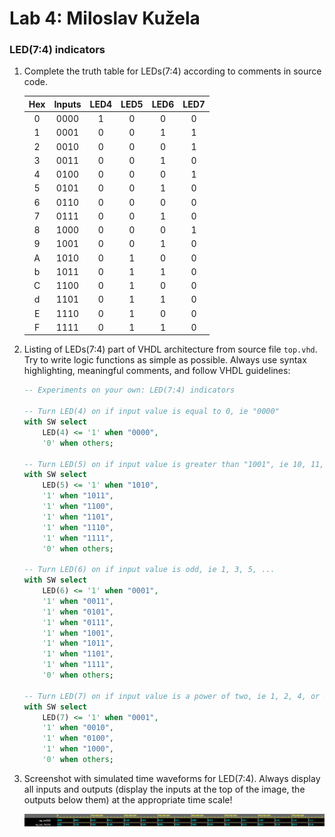# Lab 4: Miloslav Kužela

### LED(7:4) indicators

1. Complete the truth table for LEDs(7:4) according to comments in source code.

   | **Hex** | **Inputs** | **LED4** | **LED5** | **LED6** | **LED7** |
   | :-: | :-: | :-: | :-: | :-: | :-: |
   | 0 | 0000 | 1 | 0 | 0 | 0 |
   | 1 | 0001 | 0 | 0 | 1 | 1 |
   | 2 | 0010 | 0 | 0 | 0 | 1 |
   | 3 | 0011 | 0 | 0 | 1 | 0 |
   | 4 | 0100 | 0 | 0 | 0 | 1 |
   | 5 | 0101 | 0 | 0 | 1 | 0 |
   | 6 | 0110 | 0 | 0 | 0 | 0 |
   | 7 | 0111 | 0 | 0 | 1 | 0 |
   | 8 | 1000 | 0 | 0 | 0 | 1 |
   | 9 | 1001 | 0 | 0 | 1 | 0 |
   | A | 1010 | 0 | 1 | 0 | 0 |
   | b | 1011 | 0 | 1 | 1 | 0 |
   | C | 1100 | 0 | 1 | 0 | 0 |
   | d | 1101 | 0 | 1 | 1 | 0 |
   | E | 1110 | 0 | 1 | 0 | 0 |
   | F | 1111 | 0 | 1 | 1 | 0 |

2. Listing of LEDs(7:4) part of VHDL architecture from source file `top.vhd`. Try to write logic functions as simple as possible. Always use syntax highlighting, meaningful comments, and follow VHDL guidelines:

   ```vhdl
   -- Experiments on your own: LED(7:4) indicators
   
   -- Turn LED(4) on if input value is equal to 0, ie "0000"
   with SW select
       LED(4) <= '1' when "0000",
       '0' when others; 
   
   -- Turn LED(5) on if input value is greater than "1001", ie 10, 11, 12, ...
   with SW select
       LED(5) <= '1' when "1010",
       '1' when "1011",
       '1' when "1100",
       '1' when "1101",
       '1' when "1110",
       '1' when "1111",
       '0' when others;
   
   -- Turn LED(6) on if input value is odd, ie 1, 3, 5, ...
   with SW select
       LED(6) <= '1' when "0001",
       '1' when "0011",
       '1' when "0101",
       '1' when "0111",
       '1' when "1001",
       '1' when "1011",
       '1' when "1101",
       '1' when "1111",
       '0' when others;
   
   -- Turn LED(7) on if input value is a power of two, ie 1, 2, 4, or 8
   with SW select
       LED(7) <= '1' when "0001",
       '1' when "0010",
       '1' when "0100",
       '1' when "1000",
       '0' when others;
   ```

3. Screenshot with simulated time waveforms for LED(7:4). Always display all inputs and outputs (display the inputs at the top of the image, the outputs below them) at the appropriate time scale!

   ![/images/waveform.png](images/waveform.png)
